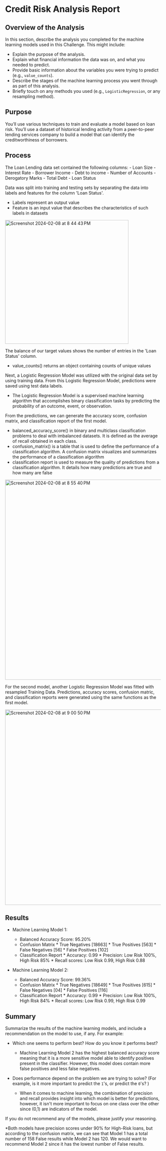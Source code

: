 # Credit Risk Analysis Report
## Overview of the Analysis

In this section, describe the analysis you completed for the machine learning models used in this Challenge. This might include:

* Explain the purpose of the analysis.
* Explain what financial information the data was on, and what you needed to predict.
* Provide basic information about the variables you were trying to predict (e.g., `value_counts`).
* Describe the stages of the machine learning process you went through as part of this analysis.
* Briefly touch on any methods you used (e.g., `LogisticRegression`, or any resampling method).

## Purpose
You’ll use various techniques to train and evaluate a model based on loan risk. You’ll use a dataset of historical lending activity from a peer-to-peer lending services company to build a model that can identify the creditworthiness of borrowers.

## Process
The Loan Lending data set contained the following columns:
        - Loan Size
        - Interest Rate
        - Borrower Income
        - Debt to income
        - Number of Accounts
        - Derogatory Marks
        - Total Debt
        - Loan Status

Data was split into training and testing sets by separating the data into labels and features for the column 'Loan Status'.
 * Labels represent an output value
 * Feature is an input value that describes the characteristics of such labels in datasets

<img width="399" alt="Screenshot 2024-02-08 at 8 44 43 PM" src="https://github.com/lleiva25/Credit_Risk_Classification/assets/140974405/8b99e619-fbe5-41ea-b30a-ea14f724a78f">

The balance of our target values shows the number of entries in the 'Loan Status' column.
 * value_counts() returns an object containing counts of unique values

Next, a Logistic Regression Model was utilized with the original data set by using training data. From this Logistic Regression Model, predictions were saved using test data labels.
 * The Logistic Regression Model is a supervised machine learning algorithm that accomplishes binary classification tasks by predicting the probability of an outcome, event, or observation.

From the predictions, we can generate the accuracy score, confusion matrix, and classification report of the first model.
* balanced_accuracy_score() in binary and multiclass classification problems to deal with imbalanced datasets. It is defined as the average of recall obtained in each class.
* confusion_matrix() is a table that is used to define the performance of a classification algorithm. A confusion matrix visualizes and summarizes the performance of a classification algorithm
* classification report is used to measure the quality of predictions from a classification algorithm. It details how many predictions are true and how many are false
  
<img width="645" alt="Screenshot 2024-02-08 at 8 55 40 PM" src="https://github.com/lleiva25/Credit_Risk_Classification/assets/140974405/cb74cbc8-bb2b-4824-8fc6-242517a6e085">

For the second model, another Logistic Regression Model was fitted with resampled Training Data. Predictions, accuracy scores, confusion matric, and classification reports were generated using the same functions as the first model. 

<img width="630" alt="Screenshot 2024-02-08 at 9 00 50 PM" src="https://github.com/lleiva25/Credit_Risk_Classification/assets/140974405/5d359d9c-acf9-4d78-8eee-3ae50d23630b">


## Results

* Machine Learning Model 1:
  * Balanced Accuracy Score: 95.20%
  * Confusion Matrix
           * True Negatives [18663]
           * True Positives [563]
           * False Negatives [56]
           * False Positives [102]
  * Classification Report
            * Accuracy: 0.99
            * Precision: Low Risk 100%, High Risk 85% 
            * Recall scores: Low Risk 0.99, High Risk 0.88



* Machine Learning Model 2:
  * Balanced Accuracy Score: 99.36%
  * Confusion Matrix
           * True Negatives [18649]
           * True Positives [615]
           * False Negatives [04]
           * False Positives [116]
  * Classification Report
            * Accuracy: 0.99
            * Precision: Low Risk 100%, High Risk 84% 
            * Recall scores: Low Risk 0.99, High Risk 0.99

## Summary

Summarize the results of the machine learning models, and include a recommendation on the model to use, if any. For example:
* Which one seems to perform best? How do you know it performs best?
  
  * Machine Learning Model 2 has the highest balanced accuracy score meaning that it is a more sensitive model able to identify positives present in the classifier. However, this model does contain more false positives and less false negatives.
  
* Does performance depend on the problem we are trying to solve? (For example, is it more important to predict the `1`'s, or predict the `0`'s? )
  
  * When it comes to machine learning, the combination of precision and recall provides insight into which model is better for predictions, however, it isn't more important to focus on one class over the other since (0,1) are indicators of the model.
  
If you do not recommend any of the models, please justify your reasoning.

*Both models have precision scores under 90% for High-Risk loans, but according to the confusion matrix, we can see that Model 1 has a total number of 158 False results while Model 2 has 120. We would want to recommend Model 2 since it has the lowest number of False results.
